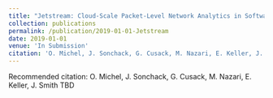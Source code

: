 ```yaml
---
title: "Jetstream: Cloud-Scale Packet-Level Network Analytics in Software"
collection: publications
permalink: /publication/2019-01-01-Jetstream
date: 2019-01-01
venue: 'In Submission'
citation: 'O. Michel, J. Sonchack, G. Cusack, M. Nazari, E. Keller, J. Smith TBD'
---
```

Recommended citation: O. Michel, J. Sonchack, G. Cusack, M. Nazari, E. Keller, J. Smith TBD